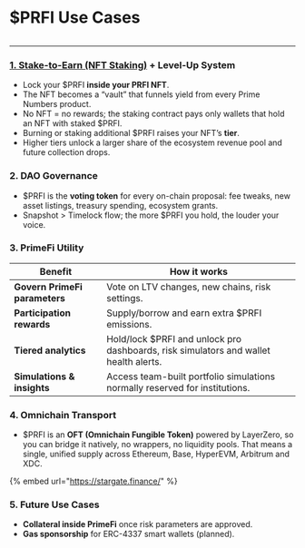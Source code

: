# $PRFI Use Cases

<figure><img src="../../.gitbook/assets/TOKENUSECASES (1).jpg" alt=""><figcaption></figcaption></figure>

***

### [**1. Stake-to-Earn (NFT Staking)**](https://primestaking.xyz/) **+ Level-Up System**

* Lock your $PRFI **inside your PRFI NFT**.
* The NFT becomes a “vault” that funnels yield from every Prime Numbers product.
* No NFT = no rewards; the staking contract pays only wallets that hold an NFT with staked $PRFI.&#x20;
* Burning or staking additional $PRFI raises your NFT’s **tier**.
* Higher tiers unlock a larger share of the ecosystem revenue pool and future collection drops.

### **2. DAO Governance**

* $PRFI is the **voting token** for every on-chain proposal: fee tweaks, new asset listings, treasury spending, ecosystem grants.
* Snapshot > Timelock flow; the more $PRFI  you hold, the louder your voice.

### **3. PrimeFi Utility**

| Benefit                       | How it works                                                                         |
| ----------------------------- | ------------------------------------------------------------------------------------ |
| **Govern PrimeFi parameters** | Vote on LTV changes, new chains, risk settings.                                      |
| **Participation rewards**     | Supply/borrow and earn extra $PRFI emissions.                                        |
| **Tiered analytics**          | Hold/lock $PRFI and unlock pro dashboards, risk simulators and wallet health alerts. |
| **Simulations & insights**    | Access team-built portfolio simulations normally reserved for institutions.          |

### **4. Omnichain Transport**

* $PRFI is an **OFT (Omnichain Fungible Token)** powered by LayerZero, so you can bridge it natively, no wrappers, no liquidity pools. That means a single, unified supply across Ethereum, Base, HyperEVM, Arbitrum and XDC.&#x20;

{% embed url="https://stargate.finance/" %}

### **5. Future Use Cases**

* **Collateral inside PrimeFi** once risk parameters are approved.
* **Gas sponsorship** for ERC-4337 smart wallets (planned).

